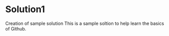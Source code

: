 # Solution1
Creation of sample solution
This is a sample soltion to help learn the basics of Github.

